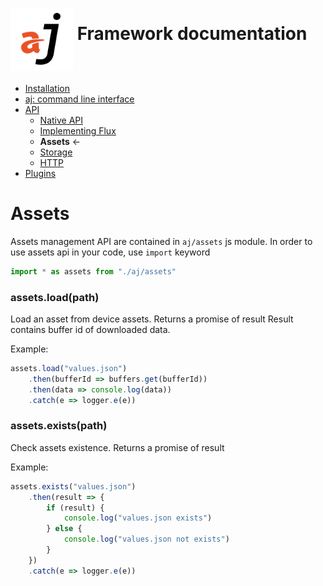 # <img src="https://raw.githubusercontent.com/bfortunato/aj-framework/master/doc/images/aj.png" height="100" align="middle" /> Framework documentation

- [Installation](https://github.com/bfortunato/aj-framework/blob/master/doc/installation.md)
- [aj: command line interface](https://github.com/bfortunato/aj-framework/blob/master/doc/cli.md)
- [API](https://github.com/bfortunato/aj-framework/blob/master/doc/api.md)
    - [Native API](https://github.com/bfortunato/aj-framework/blob/master/doc/api_native.md)
    - [Implementing Flux](https://github.com/bfortunato/aj-framework/blob/master/doc/api_flux.md)
    - **Assets** <-
    - [Storage](https://github.com/bfortunato/aj-framework/blob/master/doc/api_storage.md)
    - [HTTP](https://github.com/bfortunato/aj-framework/blob/master/doc/api_storage.md)
- [Plugins](https://github.com/bfortunato/aj-framework/blob/master/doc/plugins.md)
    
# Assets

Assets management API are contained in `aj/assets` js module.
In order to use assets api in your code, use `import` keyword

```javascript
import * as assets from "./aj/assets" 
```

### assets.load(path)
Load an asset from device assets. Returns a promise of result
Result contains buffer id of downloaded data.

Example:
```javascript
assets.load("values.json")
    .then(bufferId => buffers.get(bufferId))
    .then(data => console.log(data))
    .catch(e => logger.e(e))
```

### assets.exists(path)
Check assets existence. Returns a promise of result

Example:
```javascript
assets.exists("values.json")
    .then(result => {
        if (result) {
            console.log("values.json exists")
        } else {
            console.log("values.json not exists")
        }
    })
    .catch(e => logger.e(e))
```